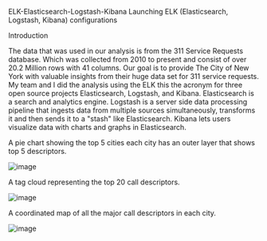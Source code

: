 ELK-Elasticsearch-Logstash-Kibana
Launching  ELK (Elasticsearch, Logstash, Kibana) configurations

Introduction

The data that was used in our analysis is from the 311 Service Requests database. Which was collected from 2010 to present and consist of over 20.2 Million rows with 41 columns. Our goal is to provide The City of  New York  with valuable insights from their huge data set for 311 service requests. My team and I did the analysis using the ELK this the acronym for three open source projects Elasticsearch, Logstash, and Kibana. Elasticsearch is a search and analytics engine. Logstash is a server side data processing pipeline that ingests data from multiple sources simultaneously, transforms it and then sends it to a "stash" like Elasticsearch. Kibana lets users visualize data with charts and graphs in Elasticsearch.

A pie chart showing the top 5 cities each city has an outer layer that shows top 5 descriptors.

![image](https://user-images.githubusercontent.com/43391446/68557191-19a6db80-0403-11ea-91d0-15a72fd46d67.png)

A tag cloud representing the top 20 call descriptors. 

![image](https://user-images.githubusercontent.com/43391446/68557162-00059400-0403-11ea-80a7-f0639d82137e.png)

A coordinated map of all the major call descriptors in each city.

![image](https://user-images.githubusercontent.com/43391446/68557131-e49a8900-0402-11ea-80c6-ebe26ceb7af2.png)
